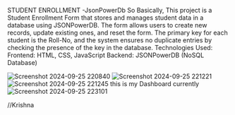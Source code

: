 STUDENT ENROLLMENT -JsonPowerDb
So Basically, This project is a Student Enrollment Form that stores and manages student data in a database using JSONPowerDB. The form allows users to create new records, update existing ones, and reset the form. The primary key for each student is the Roll-No, and the system ensures no duplicate entries by checking the presence of the key in the database.
Technologies Used:
Frontend: HTML, CSS, JavaScript
Backend: JSONPowerDB (NoSQL Database)

![Screenshot 2024-09-25 220840](https://github.com/user-attachments/assets/f6e5e111-585f-4355-938a-3dc556c0728e)
![Screenshot 2024-09-25 221221](https://github.com/user-attachments/assets/79a8c875-1930-4805-b6db-ea3d55eef93b)
![Screenshot 2024-09-25 221245](https://github.com/user-attachments/assets/abd3f32b-06ce-4284-a0a4-c67837275a14)
this is my Dashboard currently
![Screenshot 2024-09-25 223101](https://github.com/user-attachments/assets/143c1fea-b358-48c7-acc6-a24713b85197)

//Krishna
